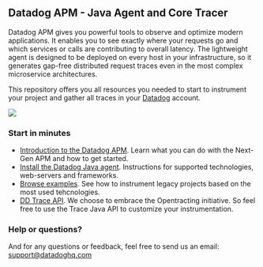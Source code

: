 ## Datadog APM - Java Agent and Core Tracer

Datadog APM gives you powerful tools to observe and optimize modern applications. 
It enables you to see exactly where your requests go and which services or calls are contributing to overall latency. 
The lightweight agent is designed to be deployed on every host in your infrastructure, 
so it generates gap-free distributed request traces even in the most complex microservice architectures.
 
This repository offers you all resources you needed to start to instrument your project and
gather all traces in your [Datadog](https://app.datadoghq.com) account.

![](https://datadog-live.imgix.net/img/blog/set-and-monitor-slas/a-postgres-90-percent.png?fit=max)


### Start in minutes

* [Introduction to the Datadog APM](https://www.datadoghq.com/apm/). Learn what you can do with the Next-Gen APM and how to get started.
* [Install the Datadog Java agent](dd-java-agent). Instructions for supported technologies, web-servers and frameworks.
* [Browse examples](dd-trace-examples). See how to instrument legacy projects based on the most used tehcnologies.
* [DD Trace API](dd-trace). We choose to embrace the Opentracting initiative. So feel free to use the Trace Java API to customize your instrumentation.

### Help or questions? 
 
And for any questions or feedback, feel free to send us an email: support@datadoghq.com